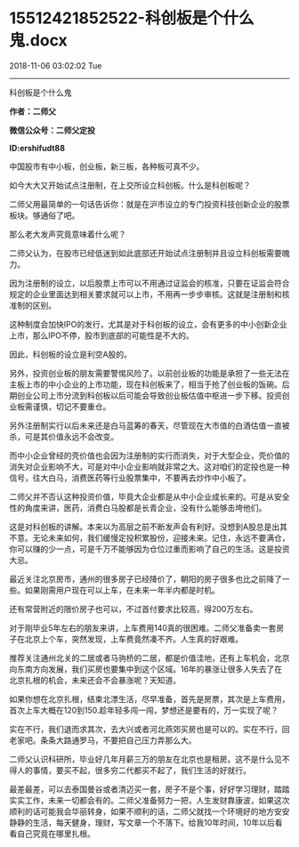 # 15512421852522-科创板是个什么鬼.docx

2018-11-06 03:02:02 Tue

----

科创板是个什么鬼

__作者：二师父__

__微信公众号：二师父定投__

__ID:ershifudt88__

中国股市有中小板，创业板，新三板，各种板可真不少。

如今大大又开始试点注册制，在上交所设立科创板。什么是科创板呢？

二师父用最简单的一句话告诉你：就是在沪市设立的专门投资科技创新企业的股票板块。够通俗了吧。

那么老大发声究竟意味着什么呢？

二师父认为，在股市已经低迷到如此底部还开始试点注册制并且设立科创板需要魄力。

因为注册制的设立，以后股票上市可以不用通过证监会的核准，只要在证监会符合规定的企业里面达到相关要求就可以上市，不用再一步步审核。这就是注册制和核准制的区别。

这种制度会加快IPO的发行，尤其是对于科创板的设立，会有更多的中小创新企业上市，那么IPO不停，股市到底部的可能性是不大的。

因此，科创板的设立是利空A股的。

另外，投资创业板的朋友需要警惕风险了。以前创业板的功能是承担了一些无法在主板上市的中小企业的上市功能，现在科创板来了，相当于抢了创业板的饭碗。后期创业公司上市分流到科创板以后可能会导致创业板估值中枢进一步下移。投资创业板需谨慎，切记不要重仓。

另外注册制实行以后未来还是白马蓝筹的春天，尽管现在大市值的白酒估值一直被杀，可是其价值永远不会改变。

而中小企业曾经的壳价值也会因为注册制的实行而消失，对于大型企业，壳价值的消失对企业影响不大，可是对中小企业影响就非常之大。这对咱们的定投也是一种信号，往大白马，消费医药等行业股票集中，不要再去炒作中小板了。

二师父并不否认这种投资价值，毕竟大企业都是从中小企业成长来的。可是从安全性的角度来讲，医药，消费白马股都是长青企业，没有什么能够击垮他们。

这是对科创板的讲解。本来以为高层之前不断发声会有利好。没想到A股总是出其不意。无论未来如何，我们缓慢定投积累股份，迎接未来。记住，永远不要满仓，你可以赚的少一点，可是千万不能够因为仓位过重而影响了自己的生活。这是投资大忌。

最近关注北京房市，通州的很多房子已经降价了，朝阳的房子很多也比之前降了一些。如果刚需用户现在可以上车，在未来一年半内都是时机。

还有常营附近的限价房子也可以，不过首付要求比较高，得200万左右。

对于刚毕业5年左右的朋友来讲，上车费用140真的很困难。二师父准备卖一套房子在北京上个车，突然发现，上车费竟然凑不齐。人生真的好艰难。

推荐关注通州北关的二居或者马驹桥的二居，都是价值洼地，还有上车机会，北京向东南方向发展，我们买房也要集中到这个区域。16年的暴涨让很多人失去了在北京扎根的机会，未来还会不会暴涨呢？天知道。

如果你想在北京扎根，结束北漂生活，尽早准备，首先是房票，其次是上车费用，首次上车大概在120到150\.趁年轻多闯一闯，梦想还是要有的，万一实现了呢？

实在不行，我们退而求其次，去大兴或者河北燕郊买房也是可以的。实在不行，回老家吧。条条大路通罗马，不要把自己压力弄那么大。

二师父认识科研所，毕业好几年月薪三万的朋友在北京也是租房。这不是什么见不得人的事情，要买不起，很多穷二代都买不起了，我们生活的好就行。

最差最差，可以去泰国曼谷或者清迈买一套，房子不是个事，好好学习理财，踏踏实实工作，未来一切都会有的。二师父准备努力一把，人生发财靠康波，如果这次顺利的话可能我会华丽转身，如果不顺利的话，二师父就找一个环境好的地方安安静静的生活，每天健身，理财，写文章一个不落下。给我10年时间，10年以后看看自己究竟在哪里扎根。

